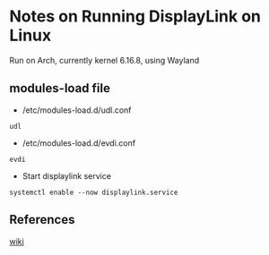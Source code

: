 # Notes on Running DisplayLink on Linux 
Run on Arch, currently kernel 6.16.8, using Wayland

## modules-load file
* /etc/modules-load.d/udl.conf
```
udl
```

* /etc/modules-load.d/evdi.conf
```
evdi
```
* Start displaylink service
```
systemctl enable --now displaylink.service
```




## References
[wiki](https://wiki.archlinux.org/title/DisplayLink)
